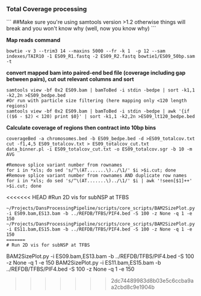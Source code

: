 <h3> Total Coverage processing</h3>
```
##Make sure you're using samtools version >1.2 otherwise things will break and you won't know why (well, now you know why)
```

<b>Map reads command</b>
```
bowtie -v 3 --trim3 14 --maxins 5000 --fr -k 1  -p 12 --sam indexes/TAIR10 -1 ES09_R1.fastq -2 ES09_R2.fastq bowtie1/ES09_50bp.sam -t
```
<b>convert mapped bam into paired-end bed file (coverage including gap between pairs), cut out relevant columns and sort</b>
```
samtools view -bf 0x2 ES09.bam | bamToBed -i stdin -bedpe | sort -k1,1 -k2,2n >ES09_bedpe.bed
#Or run with particle size filtering (here mapping only <120 length regions)
samtools view -bf 0x2 ES09.bam | bamToBed -i stdin -bedpe | awk '{if (($6 - $2) < 120) print $0}' | sort -k1,1 -k2,2n >ES09_lt120_bedpe.bed
```
<b>Calculate coverage of regions then contract into 10bp bins</b>
```
coverageBed -a chromosomes.bed -b ES09_bedpe.bed -d >ES09_totalcov.txt
cut -f1,4,5 ES09_totalcov.txt > ES09_totalcov_cut.txt
data_binner.pl -i ES09_totalcov_cut.txt -o ES09_totalcov.sgr -b 10 -m AVG
```

```
#Remove splice variant number from rownames
for i in *xls; do sed 's/^\(AT.......\)../\1/' $i >$i.cut; done
#Remove splice variant number from rownames AND duplicate row names
for i in *xls; do sed 's/^\(AT.......\)../\1/' $i | awk '!seen[$1]++' >$i.cut; done
```

<<<<<<< HEAD
#Run 2D vis for subNSP at TFBS
```
~/Projects/DansProcessingPipeline/scripts/core_scripts/BAM2SizePlot.py -i ES09.bam,ES13.bam -b ../REFDB/TFBS/PIF4.bed -S 100 -z None -q 1 -e 150
~/Projects/DansProcessingPipeline/scripts/core_scripts/BAM2SizePlot.py -i ES11.bam,ES15.bam -b ../REFDB/TFBS/PIF4.bed -S 100 -z None -q 1 -e 150
=======
# Run 2D vis for subNSP at TFBS

```
BAM2SizePlot.py -i ES09.bam,ES13.bam -b ../REFDB/TFBS/PIF4.bed -S 100 -z None -q 1 -e 150
BAM2SizePlot.py -i ES11.bam,ES15.bam -b ../REFDB/TFBS/PIF4.bed -S 100 -z None -q 1 -e 150
>>>>>>> 2dc74489983d8b03e5c6ccba9aa2cbd8c9e1904b
```
